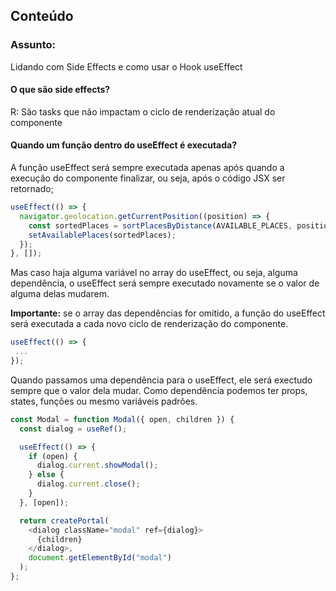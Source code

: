 ## Conteúdo

### Assunto:

Lidando com Side Effects e como usar o Hook useEffect

#### O que são side effects?

R: São tasks que não impactam o ciclo de renderização atual do componente

#### Quando um função dentro do useEffect é executada?

A função useEffect será sempre executada apenas após quando a execução do componente finalizar, ou seja, após o código JSX ser retornado;

```ts
useEffect(() => {
  navigator.geolocation.getCurrentPosition((position) => {
    const sortedPlaces = sortPlacesByDistance(AVAILABLE_PLACES, position.coords.latitude, position.coords.longitude);
    setAvailablePlaces(sortedPlaces);
  });
}, []);
```

Mas caso haja alguma variável no array do useEffect, ou seja, alguma dependência, o useEffect será sempre executado novamente se o valor de alguma delas mudarem.

**Importante:** se o array das dependências for omitido, a função do useEffect será executada a cada novo ciclo de renderização do componente.

```ts
useEffect(() => {
 ...
});
```

Quando passamos uma dependência para o useEffect, ele será exectudo sempre que o valor dela mudar. Como dependência podemos ter props, states, funções ou mesmo variáveis padrões.

```ts
const Modal = function Modal({ open, children }) {
  const dialog = useRef();

  useEffect(() => {
    if (open) {
      dialog.current.showModal();
    } else {
      dialog.current.close();
    }
  }, [open]);

  return createPortal(
    <dialog className="modal" ref={dialog}>
      {children}
    </dialog>,
    document.getElementById("modal")
  );
};
```
